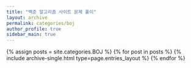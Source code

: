 ```yaml
---
title: "백준 알고리즘 사이트 문제 풀이"
layout: archive
permalink: categories/boj
author_profile: true
sidebar_main: true
---
```


{% assign posts = site.categories.BOJ %}
{% for post in posts %} {% include archive-single.html type=page.entries_layout %} {% endfor %}

